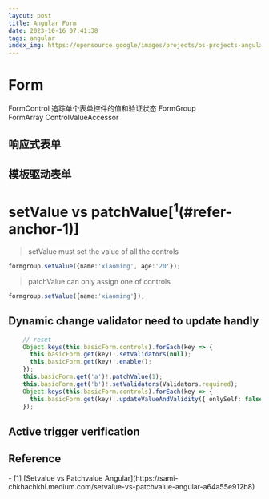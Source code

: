 ```yaml
---
layout: post
title: Angular Form
date: 2023-10-16 07:41:38
tags: angular
index_img: https://opensource.google/images/projects/os-projects-angular_thumbnail.png
---
```



# Form
FormControl  追踪单个表单控件的值和验证状态
FormGroup	
FormArray
ControlValueAccessor

## 响应式表单


## 模板驱动表单
 


# setValue vs patchValue[<sup>1</sup>(#refer-anchor-1)]
> setValue must set the value of all the controls
```ts
formgroup.setValue({name:'xiaoming', age:'20'});
```
> patchValue can only assign one of controls
```ts
formgroup.setValue({name:'xiaoming'});
```

## Dynamic change validator need to update handly
```ts
	// reset
    Object.keys(this.basicForm.controls).forEach(key => {
      this.basicForm.get(key)!.setValidators(null);
      this.basicForm.get(key)!.enable();
    });
    this.basicForm.get('a')!.patchValue(1);
    this.basicForm.get('b')!.setValidators(Validators.required);
    Object.keys(this.basicForm.controls).forEach(key => {
      this.basicForm.get(key)!.updateValueAndValidity({ onlySelf: false });
    });
```

## Active trigger verification


## Reference
<div id="refer-anchor-1"></div>
- [1] [Setvalue vs Patchvalue Angular](https://sami-chkhachkhi.medium.com/setvalue-vs-patchvalue-angular-a64a55e912b8)
